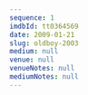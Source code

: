 ```yaml
---
sequence: 1
imdbId: tt0364569
date: 2009-01-21
slug: oldboy-2003
medium: null
venue: null
venueNotes: null
mediumNotes: null
---
```


